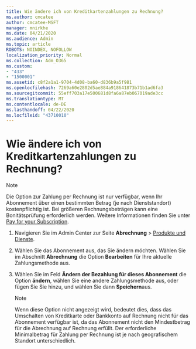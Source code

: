 ```yaml
---
title: Wie ändere ich von Kreditkartenzahlungen zu Rechnung?
ms.author: cmcatee
author: cmcatee-MSFT
manager: mnirkhe
ms.date: 04/21/2020
ms.audience: Admin
ms.topic: article
ROBOTS: NOINDEX, NOFOLLOW
localization_priority: Normal
ms.collection: Adm_O365
ms.custom:
- "433"
- "1500001"
ms.assetid: c8f2a1a1-9704-4d08-ba60-d836b9a5f981
ms.openlocfilehash: 7269a60e2802d5ae884a918641873b71b1ad6fa3
ms.sourcegitcommit: 55eff703a17e500681d8fa6a87eb067019ade3cc
ms.translationtype: MT
ms.contentlocale: de-DE
ms.lasthandoff: 04/22/2020
ms.locfileid: "43710010"
---
```

# <a name="how-do-i-change-from-credit-card-payments-to-invoice"></a>Wie ändere ich von Kreditkartenzahlungen zu Rechnung?

> [!NOTE]
> Die Option zur Zahlung per Rechnung ist nur verfügbar, wenn Ihr Abonnement über einen bestimmten Betrag (je nach Dienststandort) kostenpflichtig ist. Bei größeren Rechnungsbeträgen kann eine Bonitätsprüfung erforderlich werden. Weitere Informationen finden Sie unter [Pay for your Subscription](https://docs.microsoft.com/office365/admin/subscriptions-and-billing/pay-for-your-subscription).
  
1. Navigieren Sie im Admin Center zur Seite **Abrechnung** \> [Produkte und Dienste](https://go.microsoft.com/fwlink/p/?linkid=842054).

2. Wählen Sie das Abonnement aus, das Sie ändern möchten. Wählen Sie im Abschnitt **Abrechnung** die Option **Bearbeiten** für Ihre aktuelle Zahlungsmethode aus.

3. Wählen Sie im Feld **Ändern der Bezahlung für dieses Abonnement** die Option **ändern**, wählen Sie eine andere Zahlungsmethode aus, oder fügen Sie Sie hinzu, und wählen Sie dann **Speichern**aus.

   > [!NOTE]
   > Wenn diese Option nicht angezeigt wird, bedeutet dies, dass das Umschalten von Kreditkarte oder Bankkonto auf Rechnung nicht für das Abonnement verfügbar ist, da das Abonnement nicht den Mindestbetrag für die Abrechnung auf Rechnung erfüllt. Der erforderliche Minimalbetrag für Zahlung per Rechnung ist je nach geografischem Standort unterschiedlich.
  
